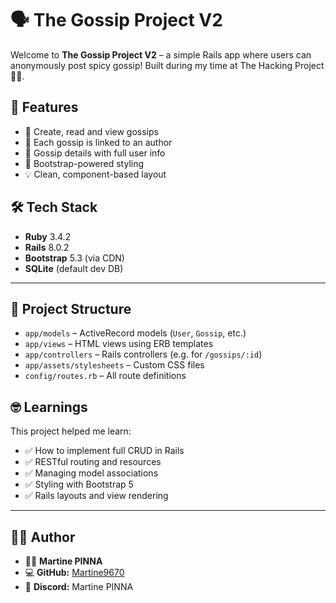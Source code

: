 # 🗣️ The Gossip Project V2

Welcome to **The Gossip Project V2** – a simple Rails app where users can anonymously post spicy gossip! Built during my time at The Hacking Project 🧑‍💻.


## 🚀 Features

- 📝 Create, read and view gossips
- 👤 Each gossip is linked to an author
- 📍 Gossip details with full user info
- 🎨 Bootstrap-powered styling
- 💡 Clean, component-based layout

## 🛠️ Tech Stack

- **Ruby** 3.4.2
- **Rails** 8.0.2
- **Bootstrap** 5.3 (via CDN)
- **SQLite** (default dev DB)

-----

## 📁 Project Structure

- `app/models` – ActiveRecord models (`User`, `Gossip`, etc.)
- `app/views` – HTML views using ERB templates
- `app/controllers` – Rails controllers (e.g. for `/gossips/:id`)
- `app/assets/stylesheets` – Custom CSS files
- `config/routes.rb` – All route definitions

## 🤓 Learnings

This project helped me learn:

- ✅ How to implement full CRUD in Rails
- ✅ RESTful routing and resources
- ✅ Managing model associations
- ✅ Styling with Bootstrap 5
- ✅ Rails layouts and view rendering

-----

## 👩‍💻 Author

- 🧑‍🎓 **Martine PINNA**
- 💻 **GitHub:** [Martine9670](https://github.com/Martine9670)
- 💬 **Discord:** Martine PINNA


